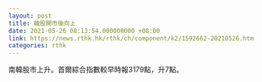 ```yaml
---
layout: post
title: 韓股開市後向上
date: 2021-05-26 08:13:54.000000000 +08:00
link: https://news.rthk.hk/rthk/ch/component/k2/1592662-20210526.htm
categories: rthk
---
```


南韓股市上升。首爾綜合指數較早時報3179點，升7點。
